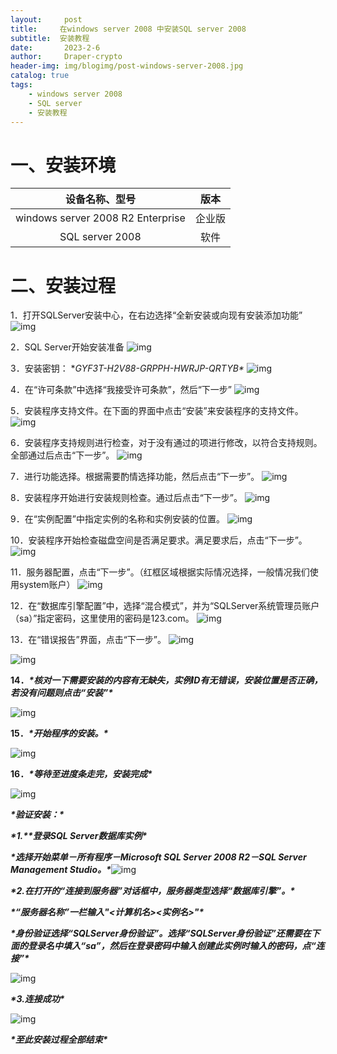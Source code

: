 ```yaml
---
layout:     post
title:     在windows server 2008 中安装SQL server 2008
subtitle:  安装教程
date:       2023-2-6
author:     Draper-crypto
header-img: img/blogimg/post-windows-server-2008.jpg
catalog: true
tags:
    - windows server 2008
    - SQL server
    - 安装教程
---
```


# 一、安装环境

| 设备名称、型号                    |  版本    |
| :-------------------------------: | :--: |
| windows server 2008 R2 Enterprise |   企业版   |
| SQL server 2008                   |    软件  |

# 二、安装过程

1．打开SQLServer安装中心，在右边选择“全新安装或向现有安装添加功能”
![img](https://typora-img-1301299232.cos.ap-shanghai.myqcloud.com/img/wps21.jpg)

2．SQL Server开始安装准备
![img](https://typora-img-1301299232.cos.ap-shanghai.myqcloud.com/img/wps22.jpg) 

3．安装密钥：
**GYF3T-H2V88-GRPPH-HWRJP-QRTYB\**
![img](https://typora-img-1301299232.cos.ap-shanghai.myqcloud.com/img/wps23.jpg)

4．在“许可条款”中选择“我接受许可条款”，然后“下一步”
![img](https://typora-img-1301299232.cos.ap-shanghai.myqcloud.com/img/wps24.jpg) 

5．安装程序支持文件。在下面的界面中点击“安装”来安装程序的支持文件。
![img](https://typora-img-1301299232.cos.ap-shanghai.myqcloud.com/img/wps25.jpg)

6．安装程序支持规则进行检查，对于没有通过的项进行修改，以符合支持规则。全部通过后点击“下一步”。
![img](https://typora-img-1301299232.cos.ap-shanghai.myqcloud.com/img/wps26.jpg)

7．进行功能选择。根据需要酌情选择功能，然后点击“下一步”。
![img](https://typora-img-1301299232.cos.ap-shanghai.myqcloud.com/img/wps27.jpg) 

8．安装程序开始进行安装规则检查。通过后点击“下一步”。
![img](https://typora-img-1301299232.cos.ap-shanghai.myqcloud.com/img/wps28.jpg) 

9．在“实例配置”中指定实例的名称和实例安装的位置。
![img](https://typora-img-1301299232.cos.ap-shanghai.myqcloud.com/img/wps29.jpg) 

10．安装程序开始检查磁盘空间是否满足要求。满足要求后，点击“下一步”。
![img](https://typora-img-1301299232.cos.ap-shanghai.myqcloud.com/img/wps30.jpg) 

11．服务器配置，点击“下一步”。（红框区域根据实际情况选择，一般情况我们使用system账户）
![img](https://typora-img-1301299232.cos.ap-shanghai.myqcloud.com/img/wps31.jpg) 

12．在“数据库引擎配置”中，选择“混合模式”，并为“SQLServer系统管理员账户（sa）”指定密码，这里使用的密码是123.com。
![img](https://typora-img-1301299232.cos.ap-shanghai.myqcloud.com/img/wps32.jpg) 

13．在“错误报告”界面，点击“下一步”。
![img](https://typora-img-1301299232.cos.ap-shanghai.myqcloud.com/img/wps33.jpg)

![img](https://typora-img-1301299232.cos.ap-shanghai.myqcloud.com/img/wps34.jpg) 






























**14．*****\*核对一下需要安装的内容有无缺失，实例ID有无错误，安装位置是否正确，若没有问题则点击“安装”\****

![img](https://typora-img-1301299232.cos.ap-shanghai.myqcloud.com/img/wps35.jpg) 

**15．*****\*开始程序的安装。\****

![img](https://typora-img-1301299232.cos.ap-shanghai.myqcloud.com/img/wps36.jpg) 

**16．*****\*等待至进度条走完，安装完成\****

![img](https://typora-img-1301299232.cos.ap-shanghai.myqcloud.com/img/wps37.jpg) 

 

 

 

 

 

 

 

 

 

 

 

 

 

 

 

 

 

 

 

***\*验证安装：\****

***\*1.\*******\*登录SQL Server数据库实例\****

***\*选择开始菜单－所有程序－Microsoft SQL Server 2008 R2－SQL Server Management Studio。\****![img](https://typora-img-1301299232.cos.ap-shanghai.myqcloud.com/img/wps38.jpg)

***\*2.在打开的“连接到服务器”对话框中，服务器类型选择“数据库引擎”。\****

***\*“服务器名称”一栏输入"<计算机名>\<实例名>"\****

***\*身份验证选择“SQLServer身份验证”。选择“SQLServer身份验证”还需要在下面的登录名中填入“sa”，然后在登录密码中输入创建此实例时输入的密码，点“连接”\****

![img](https://typora-img-1301299232.cos.ap-shanghai.myqcloud.com/img/wps39.jpg) 

 

 

 

 

 

***\*3.连接成功\****

![img](https://typora-img-1301299232.cos.ap-shanghai.myqcloud.com/img/wps40.jpg) 

***\*至此安装过程全部结束\****
